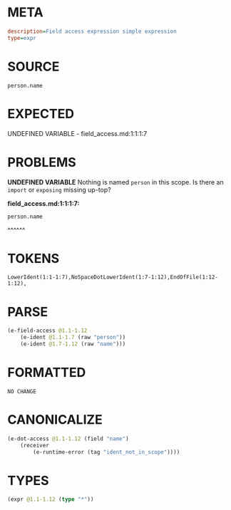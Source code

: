 # META
~~~ini
description=Field access expression simple expression
type=expr
~~~
# SOURCE
~~~roc
person.name
~~~
# EXPECTED
UNDEFINED VARIABLE - field_access.md:1:1:1:7
# PROBLEMS
**UNDEFINED VARIABLE**
Nothing is named `person` in this scope.
Is there an `import` or `exposing` missing up-top?

**field_access.md:1:1:1:7:**
```roc
person.name
```
^^^^^^


# TOKENS
~~~zig
LowerIdent(1:1-1:7),NoSpaceDotLowerIdent(1:7-1:12),EndOfFile(1:12-1:12),
~~~
# PARSE
~~~clojure
(e-field-access @1.1-1.12
	(e-ident @1.1-1.7 (raw "person"))
	(e-ident @1.7-1.12 (raw "name")))
~~~
# FORMATTED
~~~roc
NO CHANGE
~~~
# CANONICALIZE
~~~clojure
(e-dot-access @1.1-1.12 (field "name")
	(receiver
		(e-runtime-error (tag "ident_not_in_scope"))))
~~~
# TYPES
~~~clojure
(expr @1.1-1.12 (type "*"))
~~~
